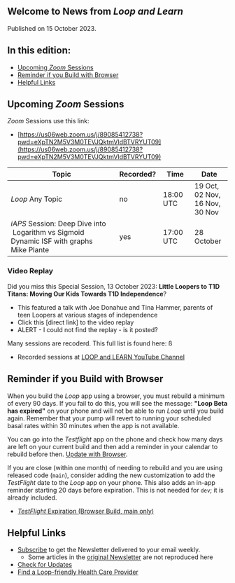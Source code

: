 ## Welcome to News from&nbsp;_<span translate="no">Loop and Learn</span>_

Published on 15 October 2023.

## In this edition:

* [Upcoming *Zoom* Sessions](#upcoming-zoom-sessions)
* [Reminder if you Build with Browser](#reminder-if-you-build-with-browser)
* [Helpful Links](#helpful-links)

## Upcoming *Zoom* Sessions

*Zoom* Sessions use this link:

* [https://us06web.zoom.us/j/89085412738?pwd=eXpTN2M5V3M0TEVJQktmVldBTVRYUT09](https://us06web.zoom.us/j/89085412738?pwd=eXpTN2M5V3M0TEVJQktmVldBTVRYUT09)

| Topic | Recorded? | Time | Date |
| - | - | - | - |
| _<span translate="no">Loop</span>_&nbsp;Any Topic | no | 18:00 UTC | 19 Oct,<br>02 Nov,<br>16 Nov,<br>30 Nov |
| _<span translate="no">iAPS</span>_&nbsp;Session: Deep Dive into &nbsp;<span translate="no">Logarithm vs Sigmoid Dynamic ISF</span>&nbsp;with graphs<br>Mike Plante | yes | 17:00 UTC | 28 October |

### Video Replay

Did you miss this Special Session, 13 October 2023: **<span translate="no">Little Loopers<span translate="no">&nbsp;to T1D Titans: Moving Our Kids Towards T1D Independence**?

* This featured a talk with Joe Donahue and Tina Hammer, parents of teen&nbsp;<span translate="no">Loopers<span translate="no">&nbsp;at various stages of independence
* Click this [direct link] to the video replay
* ALERT - I could not find the replay - is it posted?

Many sessions are recoderd. This full list is found here:
ß
* Recorded sessions at&nbsp;[<span translate="no">LOOP and LEARN</span>&nbsp;YouTube Channel](https://www.youtube.com/c/loopandlearn)

## Reminder if you Build with Browser

When you build the *Loop* app using a browser, you must rebuild a minimum of every 90 days. If you fail to do this, you will see the message: **<span translate="no">"Loop Beta has expired"<span translate="no">** on your phone and will not be able to run&nbsp;_<span translate="no">Loop</span>_&nbsp;until you build again. Remember that your pump will revert to running your scheduled basal rates within 30 minutes when the app is not available. 

You can go into the *Testflight* app on the phone and check how many days are left on your current build and then add a reminder in your calendar to rebuild before then. [Update with Browser](https://loopkit.github.io/loopdocs/gh-actions/gh-update/). 

If you are close (within one month) of needing to rebuild and you are using released code (`main`), consider adding the new customization to add the *TestFlight* date to the *Loop* app on your phone. This also adds an in-app reminder starting 20 days before expiration. This is not needed for `dev`; it is already included.

* [*TestFlight* Expiration (Browser Build, main only)](https://www.loopandlearn.org/custom-code/#tf-expire)

## Helpful Links

* [Subscribe](https://www.loopandlearn.org/newsletter-signup/) to get the Newsletter delivered to your email weekly.
    * Some articles in the [original Newsletter](https://www.loopandlearn.org/2022/10/19/loop-and-learn-newsletter/) are not reproduced here
* [Check for Updates](https://www.loopandlearn.org/version-updates/)
* [Find a&nbsp;<span translate="no">Loop</span>-friendly Health Care Provider](https://www.loopandlearn.org/hcp-recommendations/)

